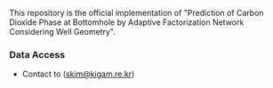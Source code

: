 This repository is the official implementation of "Prediction of Carbon Dioxide Phase at Bottomhole by Adaptive Factorization Network Considering Well Geometry".

### Data Access
- Contact to (skim@kigam.re.kr)
